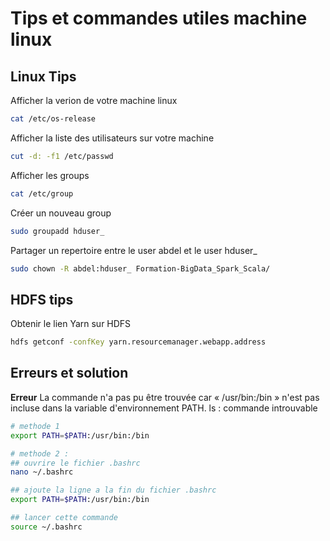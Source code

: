 # Tips et commandes utiles machine linux

## Linux Tips
Afficher la verion de votre machine linux
```bash
cat /etc/os-release
```

Afficher la liste des utilisateurs sur votre machine
```bash
cut -d: -f1 /etc/passwd
```

Afficher les groups
```bash
cat /etc/group
```

Créer un nouveau group
```bash
sudo groupadd hduser_
```

Partager un repertoire entre le user abdel et le user hduser_
```bash
sudo chown -R abdel:hduser_ Formation-BigData_Spark_Scala/
```


## HDFS tips
Obtenir le lien Yarn sur HDFS
```bash
hdfs getconf -confKey yarn.resourcemanager.webapp.address
```
## Erreurs et solution

**Erreur**
La commande n'a pas pu être trouvée car « /usr/bin:/bin » n'est pas incluse dans la variable d'environnement PATH.
ls : commande introuvable
```bash
# methode 1
export PATH=$PATH:/usr/bin:/bin

# methode 2 :
## ouvrire le fichier .bashrc
nano ~/.bashrc

## ajoute la ligne a la fin du fichier .bashrc
export PATH=$PATH:/usr/bin:/bin

## lancer cette commande
source ~/.bashrc
```
